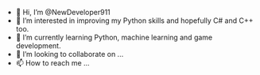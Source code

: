 - 👋 Hi, I’m @NewDeveloper911
- 👀 I’m interested in improving my Python skills and hopefully C# and C++ too.
- 🌱 I’m currently learning Python, machine learning and game development.
- 💞️ I’m looking to collaborate on ...
- 📫 How to reach me ...

<!---
NewDeveloper911/NewDeveloper911 is a ✨ special ✨ repository because its `README.md` (this file) appears on your GitHub profile.
You can click the Preview link to take a look at your changes.
--->
